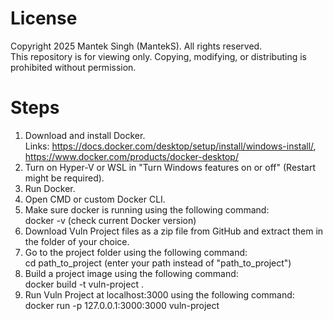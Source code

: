 # License

Copyright 2025 Mantek Singh (MantekS). All rights reserved.  
This repository is for viewing only. Copying, modifying, or distributing is prohibited without permission.  

# Steps

1. Download and install Docker.  
   Links: https://docs.docker.com/desktop/setup/install/windows-install/, https://www.docker.com/products/docker-desktop/  
2. Turn on Hyper-V or WSL in "Turn Windows features on or off" (Restart might be required).    
3. Run Docker.  
4. Open CMD or custom Docker CLI.  
5. Make sure docker is running using the following command:  
   docker -v (check current Docker version)  
6. Download Vuln Project files as a zip file from GitHub and extract them in the folder of your choice.  
7. Go to the project folder using the following command:  
   cd path_to_project (enter your path instead of "path_to_project")  
8. Build a project image using the following command:  
   docker build -t vuln-project .  
9. Run Vuln Project at localhost:3000 using the following command:  
   docker run -p 127.0.0.1:3000:3000 vuln-project  
